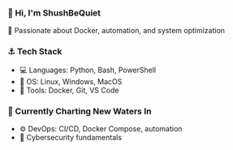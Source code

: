 ### 🌊 Hi, I'm ShushBeQuiet
🐳 Passionate about Docker, automation, and system optimization

### ⚓ Tech Stack
- 💻 Languages: Python, Bash, PowerShell
- 🐧 OS: Linux, Windows, MacOS
- 🐋 Tools: Docker, Git, VS Code

### 🌱 Currently Charting New Waters In
- ⚙️ DevOps: CI/CD, Docker Compose, automation
- 🔐 Cybersecurity fundamentals
